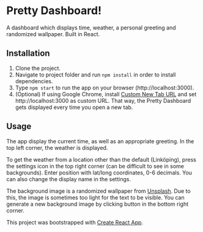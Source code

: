 # Pretty Dashboard!

A dashboard which displays time, weather, a personal greeting and randomized wallpaper. Built in React.

## Installation

1. Clone the project.
2. Navigate to project folder and run `npm install` in order to install dependencies.
3. Type `npm start` to run the app on your browser (http://localhost:3000).
4. (Optional) If using Google Chrome, install [Custom New Tab URL](https://chrome.google.com/webstore/detail/custom-new-tab-url/mmjbdbjnoablegbkcklggeknkfcjkjia) and set http://localhost:3000 as custom URL. That way, the Pretty Dashboard gets displayed every time you open a new tab.

## Usage

The app display the current time, as well as an appropriate greeting. In the top left corner, the weather is displayed.

To get the weather from a location other than the default (Linköping), press the settings icon in the top right corner (can be difficult to see in some backgrounds). Enter position with lat/long coordinates, 0-6 decimals. You can also change the display name in the settings.

The background image is a randomized wallpaper from [Unsplash](https://unsplash.com/). Due to this, the image is sometimes too light for the text to be visible. You can generate a new background image by clicking button in the bottom right corner.


This project was bootstrapped with [Create React App](https://github.com/facebook/create-react-app).
